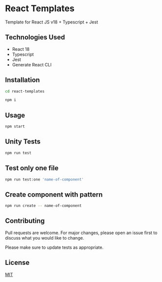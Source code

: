 # React Templates

Template for React JS v18 + Typescript + Jest

## Technologies Used
- React 18
- Typescript
- Jest
- Generate React CLI

## Installation

```bash
cd react-templates
```

```bash
npm i
```

## Usage

```bash
npm start
```

## Unity Tests

```bash
npm run test
```

## Test only one file

```bash
npm run test:one 'name-of-component'
```

## Create component with pattern

```bash
npm run create -- name-of-component
```

## Contributing
Pull requests are welcome. For major changes, please open an issue first to discuss what you would like to change.

Please make sure to update tests as appropriate.

## License
[MIT](https://choosealicense.com/licenses/mit/)